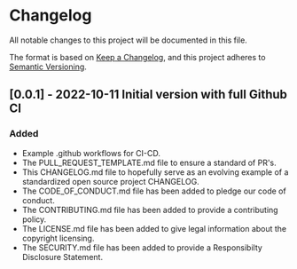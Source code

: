 # Changelog

All notable changes to this project will be documented in this file.

The format is based on [Keep a Changelog](https://keepachangelog.com/en/1.0.0/),
and this project adheres to [Semantic Versioning](https://semver.org/spec/v2.0.0.html).

## [0.0.1] - 2022-10-11 Initial version with full Github CI

### Added

- Example .github workflows for CI-CD.
- The PULL_REQUEST_TEMPLATE.md file to ensure a standard of PR's.
- This CHANGELOG.md file to hopefully serve as an evolving example of a standardized open source project CHANGELOG.
- The CODE_OF_CONDUCT.md file has been added to pledge our code of conduct.
- The CONTRIBUTING.md file has been added to provide a contributing policy.
- The LICENSE.md file has been added to give legal information about the copyright licensing.
- The SECURITY.md  file has been added to provide a Responsibilty Disclosure Statement.

